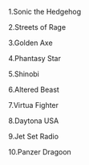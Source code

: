1.Sonic the Hedgehog

2.Streets of Rage

3.Golden Axe

4.Phantasy Star

5.Shinobi

6.Altered Beast

7.Virtua Fighter

8.Daytona USA

9.Jet Set Radio

10.Panzer Dragoon

